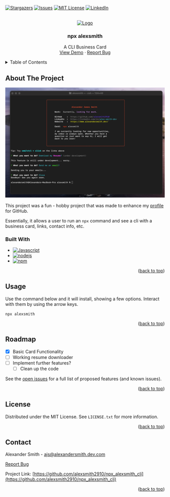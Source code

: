 <a name="readme-top"></a>

<!-- PROJECT SHIELDS -->
[![Stargazers][stars-shield]][stars-url]
[![Issues][issues-shield]][issues-url]
[![MIT License][license-shield]][license-url]
[![LinkedIn][linkedin-shield]][linkedin-url]



<!-- PROJECT LOGO -->
<br />
<div align="center">
  <a href="https://github.com/alexsmith2910/npx_alexsmith_cli">
    <img src="https://avatars.githubusercontent.com/u/40245164?v=4" alt="Logo" width="80" height="80">
  </a>

<h3 align="center">npx alexsmith</h3>

  <p align="center">
    A CLI Business Card
    <br />
    <a href="https://github.com/alexsmith2910/npx_alexsmith_cli">View Demo</a>
    ·
    <a href="https://github.com/alexsmith2910/npx_alexsmith_cli/issues/new?labels=bug&template=bug-report---.md">Report Bug</a>
  </p>
</div>



<!-- TABLE OF CONTENTS -->
<details>
  <summary>Table of Contents</summary>
  <ol>
    <li>
      <a href="#about-the-project">About The Project</a>
      <ul>
        <li><a href="#built-with">Built With</a></li>
      </ul>
    </li>
    <li>
      <a href="#getting-started">Getting Started</a>
      <ul>
        <li><a href="#prerequisites">Prerequisites</a></li>
        <li><a href="#installation">Installation</a></li>
      </ul>
    </li>
    <li><a href="#usage">Usage</a></li>
    <li><a href="#roadmap">Roadmap</a></li>
    <li><a href="#contributing">Contributing</a></li>
    <li><a href="#license">License</a></li>
    <li><a href="#contact">Contact</a></li>
    <li><a href="#acknowledgments">Acknowledgments</a></li>
  </ol>
</details>



<!-- ABOUT THE PROJECT -->
## About The Project

[![npx alexsmith screenshot][product-screenshot]](https://github.com/alexsmith2910/npx_alexsmith_cli)

This project was a fun - hobby project that was made to enhance my [profile](https://github.com/alexsmith2910) for GitHub.

Essentially, it allows a user to run an `npx` command and see a cli with a business card, links, contact info, etc.


### Built With

* [![Javascript][Javascript]][Javascript-url]
* [![nodejs][nodejs]][nodejs-url]
* [![npm][npm]][npm-url]

<p align="right">(<a href="#readme-top">back to top</a>)</p>

<!-- USAGE EXAMPLES -->
## Usage

Use the command below and it will install, showing a few options. Interact with them by using the arrow keys.

```
npx alexsmith
```

<p align="right">(<a href="#readme-top">back to top</a>)</p>



<!-- ROADMAP -->
## Roadmap

- [x] Basic Card Functionality
- [ ] Working resume downloader
- [ ] Implement further features?
    - [ ] Clean up the code

See the [open issues](https://github.com/alexsmith2910/npx_alexsmith_cli/issues) for a full list of proposed features (and known issues).

<p align="right">(<a href="#readme-top">back to top</a>)</p>



<!-- LICENSE -->
## License

Distributed under the MIT License. See `LICENSE.txt` for more information.

<p align="right">(<a href="#readme-top">back to top</a>)</p>



<!-- CONTACT -->
## Contact

Alexander Smith - ajs@alexandersmith.dev.com

<a href="https://github.com/alexsmith2910/npx_alexsmith_cli/issues/new?labels=bug&template=bug-report---.md">Report Bug</a>

Project Link: [https://github.com/alexsmith2910/npx_alexsmith_cli](https://github.com/alexsmith2910/npx_alexsmith_cli)

<p align="right">(<a href="#readme-top">back to top</a>)</p>


<!-- MARKDOWN LINKS & IMAGES -->
<!-- https://www.markdownguide.org/basic-syntax/#reference-style-links -->
[contributors-shield]: https://img.shields.io/github/contributors/alexsmith2910/npx_alexsmith_cli.svg?style=for-the-badge
[contributors-url]: https://github.com/alexsmith2910/npx_alexsmith_cli/graphs/contributors
[forks-shield]: https://img.shields.io/github/forks/alexsmith2910/npx_alexsmith_cli.svg?style=for-the-badge
[forks-url]: https://github.com/alexsmith2910/npx_alexsmith_cli/network/members
[stars-shield]: https://img.shields.io/github/stars/alexsmith2910/npx_alexsmith_cli.svg?style=for-the-badge
[stars-url]: https://github.com/alexsmith2910/npx_alexsmith_cli/stargazers
[issues-shield]: https://img.shields.io/github/issues/alexsmith2910/npx_alexsmith_cli.svg?style=for-the-badge
[issues-url]: https://github.com/alexsmith2910/npx_alexsmith_cli/issues
[license-shield]: https://img.shields.io/github/license/alexsmith2910/npx_alexsmith_cli.svg?style=for-the-badge
[license-url]: https://github.com/alexsmith2910/npx_alexsmith_cli/blob/main/LICENSE.txt
[linkedin-shield]: https://img.shields.io/badge/-LinkedIn-black.svg?style=for-the-badge&logo=linkedin&colorB=555
[linkedin-url]: https://linkedin.com/in/alex-smith-dev
[product-screenshot]: screenshot.png
[Next.js]: https://img.shields.io/badge/next.js-000000?style=for-the-badge&logo=nextdotjs&logoColor=white
[Next-url]: https://nextjs.org/
[React.js]: https://img.shields.io/badge/React-20232A?style=for-the-badge&logo=react&logoColor=61DAFB
[React-url]: https://reactjs.org/
[Vue.js]: https://img.shields.io/badge/Vue.js-35495E?style=for-the-badge&logo=vuedotjs&logoColor=4FC08D
[Vue-url]: https://vuejs.org/
[Angular.io]: https://img.shields.io/badge/Angular-DD0031?style=for-the-badge&logo=angular&logoColor=white
[Angular-url]: https://angular.io/
[Svelte.dev]: https://img.shields.io/badge/Svelte-4A4A55?style=for-the-badge&logo=svelte&logoColor=FF3E00
[Svelte-url]: https://svelte.dev/
[Laravel.com]: https://img.shields.io/badge/Laravel-FF2D20?style=for-the-badge&logo=laravel&logoColor=white
[Laravel-url]: https://laravel.com
[Bootstrap.com]: https://img.shields.io/badge/Bootstrap-563D7C?style=for-the-badge&logo=bootstrap&logoColor=white
[Bootstrap-url]: https://getbootstrap.com
[JQuery.com]: https://img.shields.io/badge/jQuery-0769AD?style=for-the-badge&logo=jquery&logoColor=white
[JQuery-url]: https://jquery.com
[Javascript]: https://img.shields.io/badge/Javascript-F0DB4F?style=for-the-badge&labelColor=black&logo=javascript&logoColor=F0DB4F
[Javascript-url]: https://www.javascript.com/
[npm]: https://img.shields.io/badge/npm-CB3837?style=for-the-badge&logo=npm&logoColor=%23CB3837&labelColor=000000
[npm-url]: https://www.npmjs.org/
[nodejs]: https://img.shields.io/badge/node.js-%23339933?style=for-the-badge&logo=nodedotjs&logoColor=%23339933&labelColor=000000
[nodejs-url]: https://nodejs.org/
